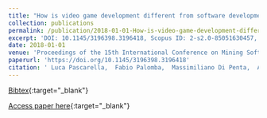 ```yaml
---
title: "How is video game development different from software development in open source?"
collection: publications
permalink: /publication/2018-01-01-How-is-video-game-development-different-from-software-development-in-open-source
excerpt: 'DOI: 10.1145/3196398.3196418, Scopus ID: 2-s2.0-85051630457, Cited by: 4'
date: 2018-01-01
venue: 'Proceedings of the 15th International Conference on Mining Software Repositories, MSR 2018, Gothenburg, Sweden, May 28-29, 2018'
paperurl: 'https://doi.org/10.1145/3196398.3196418'
citation: ' Luca Pascarella,  Fabio Palomba,  Massimiliano Di Penta,  Alberto Bacchelli, &quot;How is video game development different from software development in open source?.&quot; Proceedings of the 15th International Conference on Mining Software Repositories, MSR 2018, Gothenburg, Sweden, May 28-29, 2018, 2018.'
---
```

[Bibtex](https://dblp.org/rec/bib/conf/msr/PascarellaPPB08){:target="_blank"}

[Access paper here](https://doi.org/10.1145/3196398.3196418){:target="_blank"}
